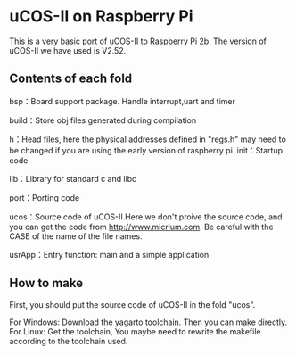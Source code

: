 # uCOS-II on Raspberry Pi

This is a very basic port of uCOS-II to Raspberry Pi 2b. The version of uCOS-II we have used is V2.52.  

## Contents of each fold

bsp：Board support package. Handle interrupt,uart and timer

build：Store obj files generated during compilation

h：Head files, here the physical addresses defined in "regs.h" may need to be changed if you are using the early version of raspberry pi.
init：Startup code

lib：Library for standard c and libc 

port：Porting code 

ucos：Source code of uCOS-II.Here we don't proive the source code, and you can get the code from http://www.micrium.com. Be careful with the CASE of the name of the file names.

usrApp：Entry function: main and a simple application


## How to make
First, you should put the source code of uCOS-II in the fold "ucos".

For Windows: Download the yagarto toolchain. Then you can make directly.
For Linux: Get the toolchain, You maybe need to rewrite the makefile according to the toolchain used.
